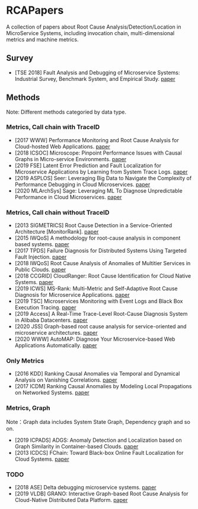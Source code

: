 # RCAPapers
A collection of papers about Root Cause Analysis/Detection/Location in MicroService Systems, including invocation chain, multi-dimensional metrics and machine metrics.

## Survey

- [TSE 2018] Fault Analysis and Debugging of Microservice Systems: Industrial Survey, Benchmark System, and Empirical Study. [paper](https://cspengxin.github.io/publications/tse19-msdebugging.pdf)

## Methods

Note: Different methods categoried by data type.

### Metrics, Call chain with TraceID

- [2017 WWW] Performance Monitoring and Root Cause Analysis for Cloud-hosted Web Applications. [paper](https://dl.acm.org/doi/10.1145/3038912.3052649)
- [2018 ICSOC] Microscope: Pinpoint Performance Issues with Causal Graphs in Micro-service Environments. [paper](https://link.springer.com/chapter/10.1007/978-3-030-03596-9_1)
- [2019 FSE] Latent Error Prediction and Fault Localization for Microservice Applications by Learning from System Trace Logs. [paper](https://dl.acm.org/doi/10.1145/3338906.3338961)
- [2019 ASPLOS] Seer: Leveraging Big Data to Navigate the Complexity of Performance Debugging in Cloud Microservices. [paper](https://dl.acm.org/doi/10.1145/3297858.3304004)
- [2020 MLArchSys] Sage: Leveraging ML To Diagnose Unpredictable Performance in Cloud Microservices. [paper](https://www.csl.cornell.edu/~delimitrou/papers/2020.mlarchsys.sage.pdf)

### Metrics, Call chain without TraceID

- [2013 SIGMETRICS] Root Cause Detection in a Service-Oriented Architecture [MonitorRank]. [paper](https://dl.acm.org/doi/10.1145/2465529.2465753) 
- [2015 IWQoS] A methodology for root-cause analysis in component based systems. [paper]( https://ieeexplore.ieee.org/document/7404741)
- [2017 TPDS] Failure Diagnosis for Distributed Systems Using Targeted Fault Injection. [paper](https://ieeexplore.ieee.org/document/7484300)
- [2018 IWQoS] Root Cause Analysis of Anomalies of Multitier Services in Public Clouds. [paper](https://ieeexplore.ieee.org/document/7969155)
- [2018 CCGRID] CloudRanger: Root Cause Identification for Cloud Native Systems. [paper](https://ieeexplore.ieee.org/document/8411065)
- [2019 ICWS] MS-Rank: Multi-Metric and Self-Adaptive Root Cause Diagnosis for Microservice Applications. [paper](https://ieeexplore.ieee.org/document/8818432)
- [2019 TSC] Microservices Monitoring with Event Logs and Black Box Execution Tracing. [paper](https://ieeexplore.ieee.org/document/8826375)
- [2019 Access] A Real-Time Trace-Level Root-Cause Diagnosis System in Alibaba Datacenters. [paper](https://ieeexplore.ieee.org/document/8852648)
- [2020 JSS] Graph-based root cause analysis for service-oriented and microservice architectures. [paper](https://www.sciencedirect.com/science/article/pii/S0164121219302067)
- [2020 WWW] AutoMAP: Diagnose Your Microservice-based Web Applications Automatically. [paper](https://dl.acm.org/doi/10.1145/3366423.3380111)

### Only Metrics

- [2016 KDD] Ranking Causal Anomalies via Temporal and Dynamical Analysis on Vanishing Correlations. [paper](https://dl.acm.org/doi/10.1145/2939672.2939765)
- [2017 ICDM] Ranking Causal Anomalies by Modeling Local Propagations on Networked Systems. [paper](https://ieeexplore.ieee.org/document/8215592)

### Metrics, Graph

Note：Graph data includes System State Graph, Dependency graph and so on.

- [2019 ICPADS] ADGS: Anomaly Detection and Localization based on Graph Similarity in Container-based Clouds. [paper](https://ieeexplore.ieee.org/document/8975844)
- [2013 ICDCS] FChain: Toward Black-box Online Fault Localization for Cloud Systems. [paper](https://ieeexplore.ieee.org/document/6681572)

### TODO

- [2018 ASE] Delta debugging microservice systems. [paper](https://dl.acm.org/doi/10.1145/3238147.3240730)
- [2019 VLDB] GRANO: Interactive Graph-based Root Cause Analysis for Cloud-Native Distributed Data
  Platform. [paper](https://dl.acm.org/doi/10.14778/3352063.3352105)